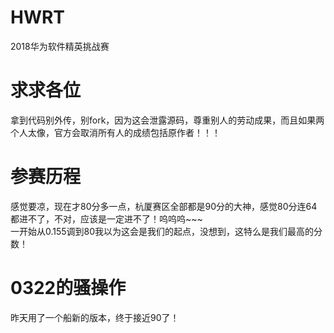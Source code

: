 # HWRT
2018华为软件精英挑战赛

# 求求各位
拿到代码别外传，别fork，因为这会泄露源码，尊重别人的劳动成果，而且如果两个人太像，官方会取消所有人的成绩包括原作者！！！

# 参赛历程
感觉要凉，现在才80分多一点，杭厦赛区全部都是90分的大神，感觉80分连64都进不了，不对，应该是一定进不了！呜呜呜~~~  
一开始从0.155调到80我以为这会是我们的起点，没想到，这特么是我们最高的分数！

# 0322的骚操作
昨天用了一个船新的版本，终于接近90了！
